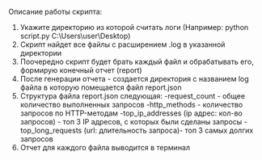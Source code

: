 Описание работы скрипта:
1. Укажите директорию из которой считать логи (Например: python script.py C:\Users\user\Desktop)
2. Скрипт найдет все файлы с расширением .log в указанной директории
3. Поочередно скрипт будет брать каждый файл и обрабатывать его, формирую конечный отчет (report)
4. После генерации отчета - создается директория с названием log файла в которую помещается файл report.json
5. Структура файла report.json следующая:
      -request_count - общее количество выполненных запросов
      -http_methods - количество запросов по HTTP-методам
      -top_ip_addresses (ip адрес: кол-во запросов) - топ 3 IP адресов, с которых были сделаны запросы
      -top_long_requests (url: длительность запроса)- топ 3 самых долгих запросов
6. Отчет для каждого файла выводится в терминал